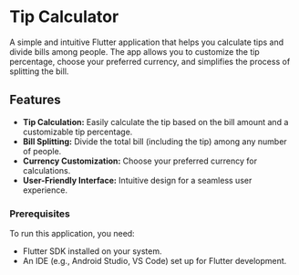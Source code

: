 # Tip Calculator

A simple and intuitive Flutter application that helps you calculate tips and divide bills among people. The app allows you to customize the tip percentage, choose your preferred currency, and simplifies the process of splitting the bill.

## Features
- **Tip Calculation:** Easily calculate the tip based on the bill amount and a customizable tip percentage.
- **Bill Splitting:** Divide the total bill (including the tip) among any number of people.
- **Currency Customization:** Choose your preferred currency for calculations.
- **User-Friendly Interface:** Intuitive design for a seamless user experience.

### Prerequisites
To run this application, you need:
- Flutter SDK installed on your system.
- An IDE (e.g., Android Studio, VS Code) set up for Flutter development.
